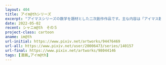 ```yaml
---
layout: 404
title: アイm@thシリーズ
excerpt: "アイマスシリーズの数学を題材とした二次創作作品です。主な内容は「アイマス数学」略して「アイm@th」、「デレマス数学」略して「デレm@th」、「シャニマス数学」略して「シャニm@th」です。"
date: 2022-05-02
recent: シャニm@th　その５
project-class: cartoon
aname: im@th
url-initial: https://www.pixiv.net/artworks/94476469
url-all: https://www.pixiv.net/user/20006473/series/140157
url-final: https://www.pixiv.net/artworks/98044146
tags: [漫画,アイm@th]
---
```


